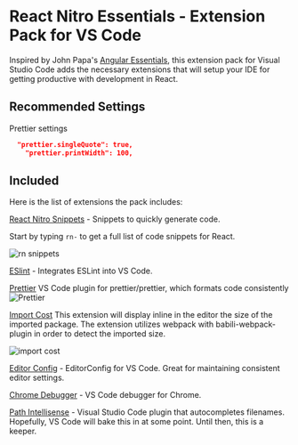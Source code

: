 # React Nitro Essentials - Extension Pack for VS Code

Inspired by John Papa's [Angular Essentials](https://marketplace.visualstudio.com/items?itemName=johnpapa.angular-essentials), this extension pack for Visual Studio Code adds the necessary extensions that will setup your IDE for getting productive with development in React.

## Recommended Settings

Prettier settings

```json
  "prettier.singleQuote": true,
	"prettier.printWidth": 100,
```

## Included

Here is the list of extensions the pack includes:

[React Nitro Snippets](https://marketplace.visualstudio.com/items?itemName=areai51.react-nitro-snippets) - Snippets to quickly generate code.

Start by typing `rn-` to get a full list of code snippets for React.

![rn snippets](https://firebasestorage.googleapis.com/v0/b/rn-assets.appspot.com/o/rn-snippets.gif?alt=media&token=89b7f953-496d-44f2-8238-2089591b978e)

[ESlint](https://marketplace.visualstudio.com/items?itemName=dbaeumer.vscode-eslint) - Integrates ESLint into VS Code.

[Prettier](https://marketplace.visualstudio.com/items?itemName=esbenp.prettier-vscode) VS Code plugin for prettier/prettier, which formats code consistently
![Prettier](https://cdn-images-1.medium.com/max/1600/1*8Yzp38EkTKGyNk8bq7DONA.gif)

[Import Cost](https://marketplace.visualstudio.com/items?itemName=wix.vscode-import-cost) This extension will display inline in the editor the size of the imported package. The extension utilizes webpack with babili-webpack-plugin in order to detect the imported size.

![import cost](https://file-wkbcnlcvbn.now.sh/import-cost.gif)

[Editor Config](https://marketplace.visualstudio.com/items?itemName=EditorConfig.EditorConfig) - EditorConfig for VS Code. Great for maintaining consistent editor settings.

[Chrome Debugger](https://marketplace.visualstudio.com/items?itemName=msjsdiag.debugger-for-chrome) - VS Code debugger for Chrome.

[Path Intellisense](https://marketplace.visualstudio.com/items?itemName=christian-kohler.path-intellisense) - Visual Studio Code plugin that autocompletes filenames. Hopefully, VS Code will bake this in at some point. Until then, this is a keeper.
